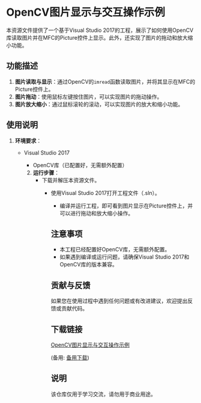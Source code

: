 # OpenCV图片显示与交互操作示例

本资源文件提供了一个基于Visual Studio 2017的工程，展示了如何使用OpenCV库读取图片并在MFC的Picture控件上显示。此外，还实现了图片的拖动和放大缩小功能。

## 功能描述

1. **图片读取与显示**：通过OpenCV的`imread`函数读取图片，并将其显示在MFC的Picture控件上。
2. **图片拖动**：使用鼠标左键按住图片，可以实现图片的拖动操作。
3. **图片放大缩小**：通过鼠标滚轮的滚动，可以实现图片的放大和缩小功能。

## 使用说明

1. **环境要求**：
   - Visual Studio 2017
      - OpenCV库（已配置好，无需额外配置）

      2. **运行步骤**：
         - 下载并解压本资源文件。
            - 使用Visual Studio 2017打开工程文件（.sln）。
               - 编译并运行工程，即可看到图片显示在Picture控件上，并可以进行拖动和放大缩小操作。

               ## 注意事项

               - 本工程已经配置好OpenCV库，无需额外配置。
               - 如果遇到编译或运行问题，请确保Visual Studio 2017和OpenCV库的版本兼容。

               ## 贡献与反馈

               如果您在使用过程中遇到任何问题或有改进建议，欢迎提出反馈或贡献代码。

               ## 下载链接
               [OpenCV图片显示与交互操作示例](https://pan.quark.cn/s/f4cb19fbde08) 

               (备用: [备用下载](https://pan.baidu.com/s/1JVtVwkxeeog9W4BakxG-Xg?pwd=1234))

               ## 说明

               该仓库仅用于学习交流，请勿用于商业用途。
